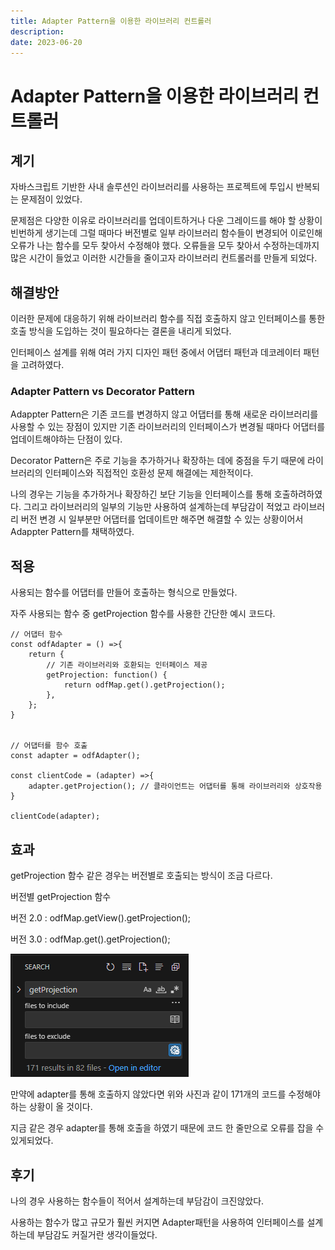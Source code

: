```yaml
---
title: Adapter Pattern을 이용한 라이브러리 컨트롤러
description: 
date: 2023-06-20
---
```


# Adapter Pattern을 이용한 라이브러리 컨트롤러 

## 계기

자바스크립트 기반한 사내 솔루션인 라이브러리를 사용하는 프로젝트에 투입시 반복되는 문제점이 있었다. 

문제점은 다양한 이유로 라이브러리를 업데이트하거나 다운 그레이드를 해야 할 상황이 빈번하게 생기는데 그럴 때마다 버전별로 일부 라이브러리 함수들이 변경되어 이로인해 오류가 나는 함수를 모두 찾아서 수정해야 했다. 
오류들을 모두 찾아서 수정하는데까지 많은 시간이 들었고 이러한 시간들을 줄이고자 라이브러리 컨트롤러를 만들게 되었다.
  
## 해결방안 

이러한 문제에 대응하기 위해 라이브러리 함수를 직접 호출하지 않고 인터페이스를 통한 호출 방식을 도입하는 것이 필요하다는 결론을 내리게 되었다.

인터페이스 설계를 위해 여러 가지 디자인 패턴 중에서 어댑터 패턴과 데코레이터 패턴을 고려하였다.

### Adapter Pattern vs Decorator Pattern


Adappter Pattern은 기존 코드를 변경하지 않고 어댑터를 통해 새로운 라이브러리를 사용할 수 있는 장점이 있지만 기존 라이브러리의 인터페이스가 변경될 때마다 어댑터를 업데이트해야하는 단점이 있다.

Decorator Pattern은 주로 기능을 추가하거나 확장하는 데에 중점을 두기 때문에 라이브러리의 인터페이스와 직접적인 호환성 문제 해결에는 제한적이다.

나의 경우는 기능을 추가하거나 확장하긴 보단 기능을 인터페이스를 통해 호출하려하였다. 그리고 라이브러리의 일부의 기능만 사용하여 설계하는데 부담감이 적었고 라이브러리 버전 변경 시 일부분만 어댑터를 업데이트만 해주면 해결할 수 있는 상황이어서 Adappter Pattern를 채택하였다.


## 적용 

사용되는 함수를 어댑터를 만들어 호출하는 형식으로 만들었다.  

자주 사용되는 함수 중 getProjection 함수를 사용한 간단한 예시 코드다.


```
// 어댑터 함수
const odfAdapter = () =>{
    return {
        // 기존 라이브러리와 호환되는 인터페이스 제공
        getProjection: function() {
            return odfMap.get().getProjection();
        },
    };
}


// 어댑터를 함수 호출
const adapter = odfAdapter();

const clientCode = (adapter) =>{
    adapter.getProjection(); // 클라이언트는 어댑터를 통해 라이브러리와 상호작용
}

clientCode(adapter);
```

## 효과

getProjection 함수 같은 경우는 버전별로 호출되는 방식이 조금 다르다.


버전별 getProjection 함수 

버전 2.0  : odfMap.getView().getProjection();

버전 3.0  : odfMap.get().getProjection();

<div style="
    display: inline-flex;
"><img src="image-5.png" alt="Alt text">
</div>


만약에 adapter를 통해 호출하지 않았다면 위와 사진과 같이 171개의 코드를 수정해야하는 상황이 올 것이다. 


지금 같은 경우 adapter를 통해 호출을 하였기 때문에 코드 한 줄만으로 오류를 잡을 수 있게되었다.

## 후기

나의 경우 사용하는 함수들이 적어서 설계하는데 부담감이 크진않았다. 


사용하는 함수가 많고 규모가 훨씬 커지면 Adapter패턴을 사용하여 인터페이스를 설계하는데 부담감도 커질거란 생각이들었다.


